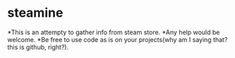 # steamine
*This is an attempty to gather info from steam store.
*Any help would be welcome.
*Be free to use code as is on your projects(why am I saying that? this is github, right?).
